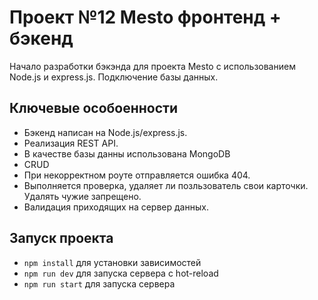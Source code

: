 # Проект №12 Mesto фронтенд + бэкенд

Начало разработки бэкэнда для проекта Mesto с использованием Node.js и express.js. Подключение базы данных.

## Ключевые особоенности
- Бэкенд написан на Node.js/express.js.
- Реализация REST API.
- В качестве базы данны использована MongoDB
- CRUD
- При некорректном роуте отправляется ошибка 404. 
- Выполняется проверка, удаляет ли позльзователь свои карточки. Удалять чужие запрещено.
- Валидация приходящих на сервер данных.

## Запуск проекта
- `npm install` для установки зависимостей
- `npm run dev` для запуска сервера с hot-reload
- `npm run start` для запуска сервера
